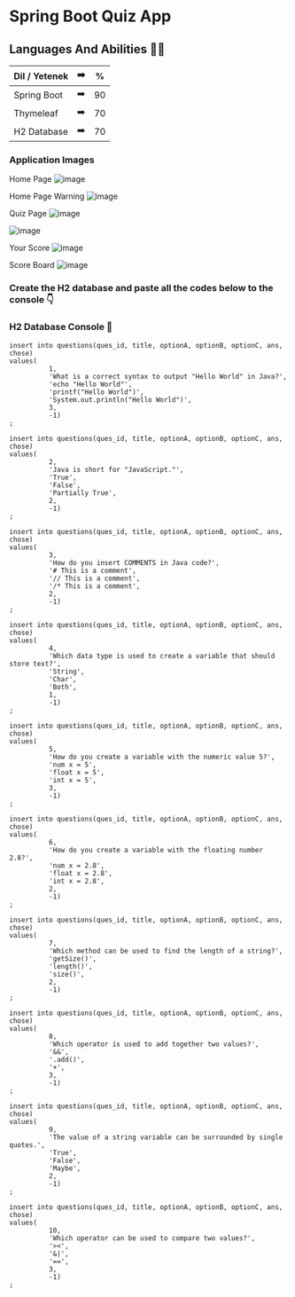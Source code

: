 # Spring Boot Quiz App

 ## Languages And Abilities 👩‍💻

| Dil / Yetenek | :arrow_right: | % |
| ------------- |:-------------:|:-------------:|
| Spring Boot | :arrow_right: | 90 |
| Thymeleaf | :arrow_right: | 70 |
| H2 Database | :arrow_right: | 70 |

### Application Images
Home Page
![image](https://github.com/Buse5/QuizApp/blob/main/images/proje1.PNG)

Home Page Warning
![image](https://github.com/Buse5/QuizApp/blob/main/images/entername.PNG)

Quiz Page
![image](https://github.com/Buse5/QuizApp/blob/main/images/quetions.PNG)

![image](https://github.com/Buse5/QuizApp/blob/main/images/questions2.PNG)

Your Score
![image](https://github.com/Buse5/QuizApp/blob/main/images/score.PNG)

Score Board
![image](https://github.com/Buse5/QuizApp/blob/main/images/scoreTable.PNG)

### Create the H2 database and paste all the codes below to the console 👇 <br/>
### H2 Database Console 💾
```
insert into questions(ques_id, title, optionA, optionB, optionC, ans, chose)
values(
          1,
          'What is a correct syntax to output "Hello World" in Java?',
          'echo "Hello World"',
          'printf("Hello World")',
          'System.out.println("Hello World")',
          3,
          -1)
;

insert into questions(ques_id, title, optionA, optionB, optionC, ans, chose)
values(
          2,
          'Java is short for "JavaScript."',
          'True',
          'False',
          'Partially True',
          2,
          -1)
;

insert into questions(ques_id, title, optionA, optionB, optionC, ans, chose)
values(
          3,
          'How do you insert COMMENTS in Java code?',
          '# This is a comment',
          '// This is a comment',
          '/* This is a comment',
          2,
          -1)
;

insert into questions(ques_id, title, optionA, optionB, optionC, ans, chose)
values(
          4,
          'Which data type is used to create a variable that should store text?',
          'String',
          'Char',
          'Both',
          1,
          -1)
;

insert into questions(ques_id, title, optionA, optionB, optionC, ans, chose)
values(
          5,
          'How do you create a variable with the numeric value 5?',
          'num x = 5',
          'float x = 5',
          'int x = 5',
          3,
          -1)
;

insert into questions(ques_id, title, optionA, optionB, optionC, ans, chose)
values(
          6,
          'How do you create a variable with the floating number 2.8?',
          'num x = 2.8',
          'float x = 2.8',
          'int x = 2.8',
          2,
          -1)
;

insert into questions(ques_id, title, optionA, optionB, optionC, ans, chose)
values(
          7,
          'Which method can be used to find the length of a string?',
          'getSize()',
          'length()',
          'size()',
          2,
          -1)
;

insert into questions(ques_id, title, optionA, optionB, optionC, ans, chose)
values(
          8,
          'Which operator is used to add together two values?',
          '&&',
          '.add()',
          '+',
          3,
          -1)
;

insert into questions(ques_id, title, optionA, optionB, optionC, ans, chose)
values(
          9,
          'The value of a string variable can be surrounded by single quotes.',
          'True',
          'False',
          'Maybe',
          2,
          -1)
;

insert into questions(ques_id, title, optionA, optionB, optionC, ans, chose)
values(
          10,
          'Which operator can be used to compare two values?',
          '><',
          '&|',
          '==',
          3,
          -1)
;
```
